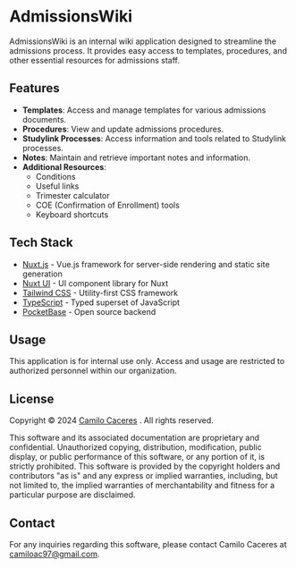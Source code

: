 # AdmissionsWiki

AdmissionsWiki is an internal wiki application designed to streamline the admissions process. It provides easy access to templates, procedures, and other essential resources for admissions staff.

## Features

- **Templates**: Access and manage templates for various admissions documents.
- **Procedures**: View and update admissions procedures.
- **Studylink Processes**: Access information and tools related to Studylink processes.
- **Notes**: Maintain and retrieve important notes and information.
- **Additional Resources**: 
  - Conditions
  - Useful links
  - Trimester calculator
  - COE (Confirmation of Enrollment) tools
  - Keyboard shortcuts

## Tech Stack

- [Nuxt.js](https://nuxtjs.org/) - Vue.js framework for server-side rendering and static site generation
- [Nuxt UI](https://ui.nuxtjs.org/) - UI component library for Nuxt
- [Tailwind CSS](https://tailwindcss.com/) - Utility-first CSS framework
- [TypeScript](https://www.typescriptlang.org/) - Typed superset of JavaScript
- [PocketBase](https://pocketbase.io/) - Open source backend

## Usage

This application is for internal use only. Access and usage are restricted to authorized personnel within our organization.

## License

Copyright © 2024 [Camilo Caceres](https://github.com/CamiloCaceres) . All rights reserved.

This software and its associated documentation are proprietary and confidential. 
Unauthorized copying, distribution, modification, public display, or public performance of this software, or any portion of it, is strictly prohibited. 
This software is provided by the copyright holders and contributors "as is" and any express or implied warranties, including, but not limited to, 
the implied warranties of merchantability and fitness for a particular purpose are disclaimed.

## Contact

For any inquiries regarding this software, please contact Camilo Caceres at [camiloac97@gmail.com](mailto:camiloac97@gmail.com).